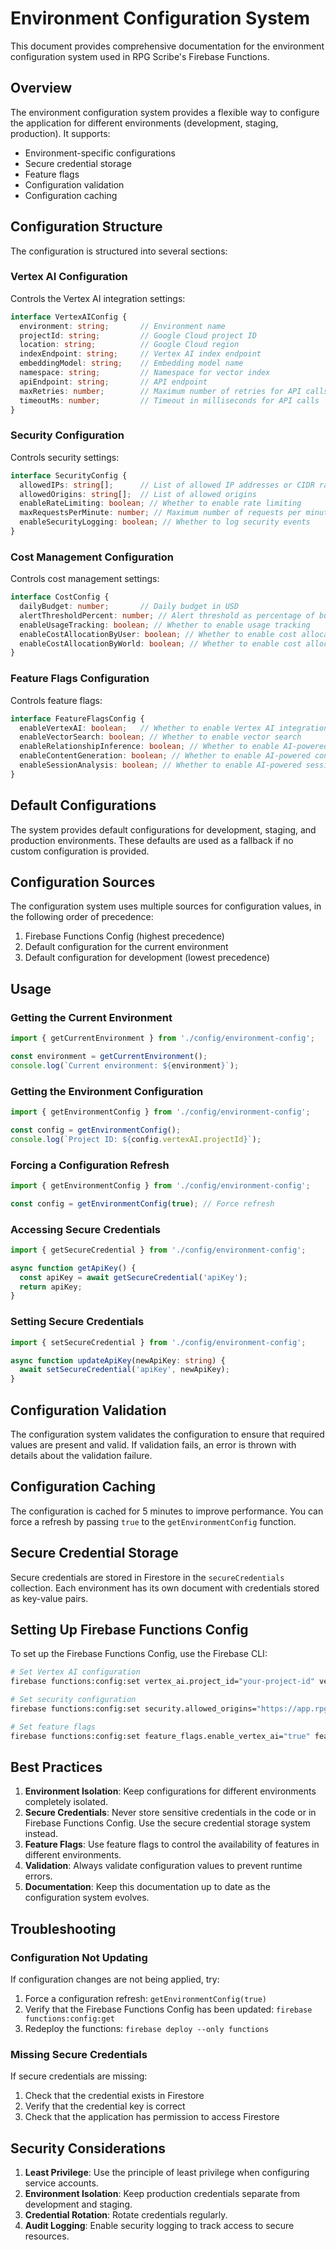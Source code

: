# Environment Configuration System

This document provides comprehensive documentation for the environment configuration system used in RPG Scribe's Firebase Functions.

## Overview

The environment configuration system provides a flexible way to configure the application for different environments (development, staging, production). It supports:

- Environment-specific configurations
- Secure credential storage
- Feature flags
- Configuration validation
- Configuration caching

## Configuration Structure

The configuration is structured into several sections:

### Vertex AI Configuration

Controls the Vertex AI integration settings:

```typescript
interface VertexAIConfig {
  environment: string;       // Environment name
  projectId: string;         // Google Cloud project ID
  location: string;          // Google Cloud region
  indexEndpoint: string;     // Vertex AI index endpoint
  embeddingModel: string;    // Embedding model name
  namespace: string;         // Namespace for vector index
  apiEndpoint: string;       // API endpoint
  maxRetries: number;        // Maximum number of retries for API calls
  timeoutMs: number;         // Timeout in milliseconds for API calls
}
```

### Security Configuration

Controls security settings:

```typescript
interface SecurityConfig {
  allowedIPs: string[];      // List of allowed IP addresses or CIDR ranges
  allowedOrigins: string[];  // List of allowed origins
  enableRateLimiting: boolean; // Whether to enable rate limiting
  maxRequestsPerMinute: number; // Maximum number of requests per minute
  enableSecurityLogging: boolean; // Whether to log security events
}
```

### Cost Management Configuration

Controls cost management settings:

```typescript
interface CostConfig {
  dailyBudget: number;       // Daily budget in USD
  alertThresholdPercent: number; // Alert threshold as percentage of budget
  enableUsageTracking: boolean; // Whether to enable usage tracking
  enableCostAllocationByUser: boolean; // Whether to enable cost allocation by user
  enableCostAllocationByWorld: boolean; // Whether to enable cost allocation by world
}
```

### Feature Flags Configuration

Controls feature flags:

```typescript
interface FeatureFlagsConfig {
  enableVertexAI: boolean;   // Whether to enable Vertex AI integration
  enableVectorSearch: boolean; // Whether to enable vector search
  enableRelationshipInference: boolean; // Whether to enable AI-powered relationship inference
  enableContentGeneration: boolean; // Whether to enable AI-powered content generation
  enableSessionAnalysis: boolean; // Whether to enable AI-powered session analysis
}
```

## Default Configurations

The system provides default configurations for development, staging, and production environments. These defaults are used as a fallback if no custom configuration is provided.

## Configuration Sources

The configuration system uses multiple sources for configuration values, in the following order of precedence:

1. Firebase Functions Config (highest precedence)
2. Default configuration for the current environment
3. Default configuration for development (lowest precedence)

## Usage

### Getting the Current Environment

```typescript
import { getCurrentEnvironment } from './config/environment-config';

const environment = getCurrentEnvironment();
console.log(`Current environment: ${environment}`);
```

### Getting the Environment Configuration

```typescript
import { getEnvironmentConfig } from './config/environment-config';

const config = getEnvironmentConfig();
console.log(`Project ID: ${config.vertexAI.projectId}`);
```

### Forcing a Configuration Refresh

```typescript
import { getEnvironmentConfig } from './config/environment-config';

const config = getEnvironmentConfig(true); // Force refresh
```

### Accessing Secure Credentials

```typescript
import { getSecureCredential } from './config/environment-config';

async function getApiKey() {
  const apiKey = await getSecureCredential('apiKey');
  return apiKey;
}
```

### Setting Secure Credentials

```typescript
import { setSecureCredential } from './config/environment-config';

async function updateApiKey(newApiKey: string) {
  await setSecureCredential('apiKey', newApiKey);
}
```

## Configuration Validation

The configuration system validates the configuration to ensure that required values are present and valid. If validation fails, an error is thrown with details about the validation failure.

## Configuration Caching

The configuration is cached for 5 minutes to improve performance. You can force a refresh by passing `true` to the `getEnvironmentConfig` function.

## Secure Credential Storage

Secure credentials are stored in Firestore in the `secureCredentials` collection. Each environment has its own document with credentials stored as key-value pairs.

## Setting Up Firebase Functions Config

To set up the Firebase Functions Config, use the Firebase CLI:

```bash
# Set Vertex AI configuration
firebase functions:config:set vertex_ai.project_id="your-project-id" vertex_ai.location="us-central1" vertex_ai.embedding_model="textembedding-gecko@latest"

# Set security configuration
firebase functions:config:set security.allowed_origins="https://app.rpgscribe.com,https://*.rpgscribe.com" security.enable_rate_limiting="true" security.max_requests_per_minute="30"

# Set feature flags
firebase functions:config:set feature_flags.enable_vertex_ai="true" feature_flags.enable_vector_search="true"
```

## Best Practices

1. **Environment Isolation**: Keep configurations for different environments completely isolated.
2. **Secure Credentials**: Never store sensitive credentials in the code or in Firebase Functions Config. Use the secure credential storage system instead.
3. **Feature Flags**: Use feature flags to control the availability of features in different environments.
4. **Validation**: Always validate configuration values to prevent runtime errors.
5. **Documentation**: Keep this documentation up to date as the configuration system evolves.

## Troubleshooting

### Configuration Not Updating

If configuration changes are not being applied, try:

1. Force a configuration refresh: `getEnvironmentConfig(true)`
2. Verify that the Firebase Functions Config has been updated: `firebase functions:config:get`
3. Redeploy the functions: `firebase deploy --only functions`

### Missing Secure Credentials

If secure credentials are missing:

1. Check that the credential exists in Firestore
2. Verify that the credential key is correct
3. Check that the application has permission to access Firestore

## Security Considerations

1. **Least Privilege**: Use the principle of least privilege when configuring service accounts.
2. **Environment Isolation**: Keep production credentials separate from development and staging.
3. **Credential Rotation**: Rotate credentials regularly.
4. **Audit Logging**: Enable security logging to track access to secure resources.

